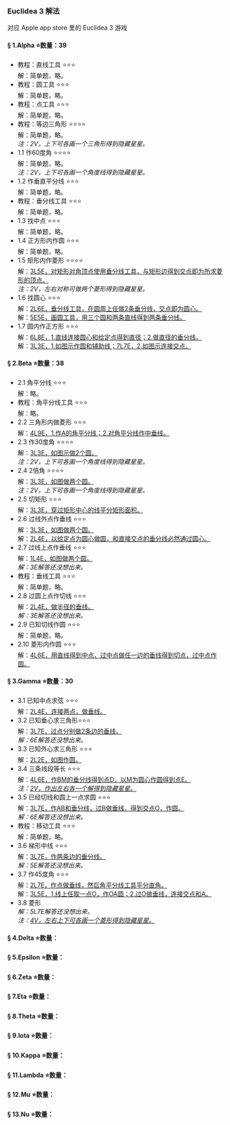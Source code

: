 ### Euclidea 3 解法
对应 Apple app store 里的 Euclidea 3 游戏

#### § 1.Alpha ⭐数量：39
- 教程：直线工具 ⭐⭐⭐  
解：简单题，略。
- 教程：圆工具 ⭐⭐⭐  
解：简单题，略。
- 教程：点工具 ⭐⭐⭐  
解：简单题，略。
- 教程：等边三角形 ⭐⭐⭐⭐  
解：简单题，略。  
_注：2V，上下可各画一个三角形得到隐藏星星。_
- 1.1 作60度角 ⭐⭐⭐⭐  
解：简单题，略。  
_注：2V，上下可各画一个角度线得到隐藏星星。_
- 1.2 作垂直平分线 ⭐⭐⭐  
解：简单题，略。
- 教程：垂分线工具 ⭐⭐⭐  
解：简单题，略。
- 1.3 找中点 ⭐⭐⭐  
解：简单题，略。
- 1.4 正方形内作圆 ⭐⭐⭐  
解：简单题，略。
- 1.5 矩形内作菱形 ⭐⭐⭐⭐  
解：[3L5E，对矩形对角顶点使用垂分线工具，与矩形边得到交点即为所求菱形的顶点。](solving/Euclidea3/1.5.png)  
_注：2V，左右对称可做两个菱形得到隐藏星星。_
- 1.6 找圆心 ⭐⭐⭐  
解：[2L6E，垂分线工具，在圆周上任做2条垂分线，交点即为圆心。](solving/Euclidea3/1.6.1.png)  
解：[5E5E，画圆工具，用三个圆和两条直线得到两条垂分线。](solving/Euclidea3/1.6.2.png)
- 1.7 圆内作正方形 ⭐⭐⭐  
解：[6L8E，1.直线连接圆心和给定点得到直径；2.做直径的垂分线。](solving/Euclidea3/1.7.1.png)  
解：[3L3E，1.如图示作圆和辅助线；](solving/Euclidea3/1.7.2.1.png)[7L7E，2.如图示连接交点。](solving/Euclidea3/1.7.2.2.png)

#### § 2.Beta ⭐数量：38
- 2.1 角平分线 ⭐⭐⭐  
解：略。
- 教程：角平分线工具 ⭐⭐⭐  
解：略。
- 2.2 三角形内做菱形 ⭐⭐⭐  
解：[4L9E，1.作A的角平分线；2.对角平分线作中垂线。](solving/Euclidea3/2.2.png)
- 2.3 作30度角 ⭐⭐⭐⭐    
解：[3L3E，如图示做2个圆。](solving/Euclidea3/2.3.png)  
_注：2V，上下可各画一个角度线得到隐藏星星。_
- 2.4 2倍角 ⭐⭐⭐⭐  
解：[3L3E，如图做两个圆。](solving/Euclidea3/2.4.png)  
_注：2V，上下可各画一个角度线得到隐藏星星。_
- 2.5 切矩形 ⭐⭐⭐  
解：[3L3E，穿过矩形中心的线平分矩形面积。](solving/Euclidea3/2.5.png)
- 2.6 过线外点作垂线 ⭐⭐⭐  
解：[3L3E，如图做两个圆。](solving/Euclidea3/2.6.1.png)  
解：[2L4E，以给定点为圆心做圆，和直接交点的垂分线必然通过圆心。](solving/Euclidea3/2.6.2.png) 
- 2.7 过线上点作垂线 ⭐⭐⭐  
解：[1L4E，如图做两个圆。](solving/Euclidea3/2.7.1.png)  
*解：3E解答还没想出来。*
- 教程：垂线工具 ⭐⭐⭐  
解：简单题，略。
- 2.8 过圆上点作切线 ⭐⭐⭐  
解：[2L4E，做半径的垂线。](solving/Euclidea3/2.8.1.png)  
*解：3E解答还没想出来。*
- 2.9 已知切线作圆 ⭐⭐⭐  
解：简单题，略。
- 2.10 菱形内作圆 ⭐⭐⭐  
解：[4L6E，用直线得到中点，过中点做任一边的垂线得到切点，过中点作圆。](solving/Euclidea3/2.10.png)

#### § 3.Gamma ⭐数量：30
- 3.1 已知中点求弦 ⭐⭐⭐  
解：[2L4E，连接两点，做垂线。](solving/Euclidea3/3.1.png)
- 3.2 已知垂心求三角形⭐⭐⭐  
解：[3L7E，过点分别做2条边的垂线。](solving/Euclidea3/3.2.1.png)  
*解：6E解答还没想出来。*
- 3.3 已知外心求三角形 ⭐⭐⭐  
解：[2L2E，如图作圆。](solving/Euclidea3/3.3.png)
- 3.4 三条线段等长 ⭐⭐⭐  
解：[4L6E，作BM的垂分线得到点D，以M为圆心作圆得到点E。](solving/Euclidea3/3.4.1.png)  
_注：[2V，作出左右各一个解得到隐藏星星。](solving/Euclidea3/3.4.2.png)_
- 3.5 已经切线和圆上一点求圆 ⭐⭐⭐  
解：[3L7E，作AB和垂分线，过B做垂线，得到交点O，作圆。](solving/Euclidea3/3.5.png)  
*解：6E解答还没想出来。*
- 教程：移动工具 ⭐⭐⭐  
解：简单题，略。	
- 3.6 梯形中线 ⭐⭐⭐  
解：[3L7E，作两条边的垂分线。](solving/Euclidea3/3.6.png)  
*解：5E解答还没想出来。*
- 3.7 作45度角 ⭐⭐⭐  
解：[2L7E，作点做垂线，然后角平分线工具平分直角。](solving/Euclidea3/3.7.1.png)  
解：[3L5E，1.线上任取一点O，作OA圆；2.过O做垂线，连接交点和A。](solving/Euclidea3/3.7.2.png)  
- 3.8 菱形  
*解：5L7E解答还没想出来。*  
_注：[4V，左右上下可各画一个菱形得到隐藏星星。](solving/Euclidea3/3.8.3.png)_

#### § 4.Delta ⭐数量：	


#### § 5.Epsilon ⭐数量：


#### § 6.Zeta ⭐数量：


#### § 7.Eta ⭐数量：


#### § 8.Theta ⭐数量：


#### § 9.Iota ⭐数量：


#### § 10.Kappa ⭐数量：


#### § 11.Lambda ⭐数量：


#### § 12.Mu ⭐数量：


#### § 13.Nu ⭐数量：


